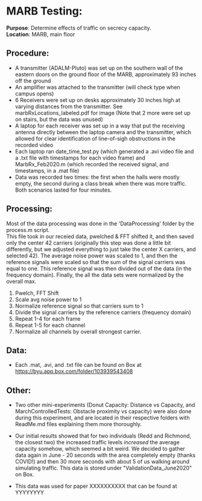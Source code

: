 # MARB Testing:
**Purpose**: Determine effects of traffic on secrecy capacity.    
**Location**: MARB, main floor    

## Procedure:
- A transmitter (ADALM-Pluto) was set up on the southern wall of the eastern 
doors on the ground floor of the MARB, approximately 93 inches off the ground
- An amplifier was attached to the transmitter (will check type when campus opens)
- 6 Receivers were set up on desks approximately 30 inches high at varying 
distances from the transmitter. See marbRxLocations_labeled.pdf for image
(Note that 2 more were set up on stairs, but the data was unused)
- A laptop for each receiver was set up in a way that put the receiving antenna
directly between the laptop camera and the transmitter, which allowed for clear
identification of line-of-sigh obstructions in the recorded video
- Each laptop ran date_time_test.py (which generated a .avi video file and a 
.txt file with timestamps for each video frame) and MarbRx_Feb2020.m (which recorded
the received signal, and timestamps, in a .mat file)
- Data was recorded two times: the first when the halls were mostly empty, 
the second during a class break when there was more traffic. Both scenarios
lasted for four minutes.
   
## Processing:
Most of the data processing was done in the 'DataProcessing' folder by the 
process.m script.   
This file took in our receied data, pwelched & FFT shifted it, and then saved
only the center 42 carriers (originally this step was done a little bit differently,
but we adjusted everything to just take the center X carriers, and selected 42).
The average noise power was scaled to 1, and then the reference signals were
scaled so that the sum of the signal carriers was equal to one. This reference
signal was then divided out of the data (in the frequency domain). Finally, 
the all the data sets were normalized by the overall max.

1. Pwelch, FFT Shift
2. Scale avg noise power to 1
3. Normalize reference signal so that carriers sum to 1
4. Divide the signal carriers by the reference carriers (frequency domain)
5. Repeat 1-4 for each frame
6. Repeat 1-5 for each channel
7. Normalize all channels by overall strongest carrier.
       
## Data:
- Each .mat, .avi, and .txt file can be found on Box at 
https://byu.app.box.com/folder/103939543408
  
## Other:
- Two other mini-experiments (Donut Capacity: Distance vs Capacity, and
 MarchControlledTests: Obstacle proximity vs capacity) were also done
during this experiment, and are located in their respective folders
with ReadMe.md files explaining them more thoroughly.

- Our initial results showed that for two individuals (Redd and Richmond, the 
closest two) the increased traffic levels *increased* the average capacity somehow,
which seemed a bit weird. We decided to gather data again in June - 20 seconds
with the area completely empty (thanks COVID!) and then 30 more seconds with 
about 5 of us walking around simulating traffic. This data is stored under 
"ValidationData_June2020" on Box. 

- This data was used for paper XXXXXXXXXX that can be found at YYYYYYYY

